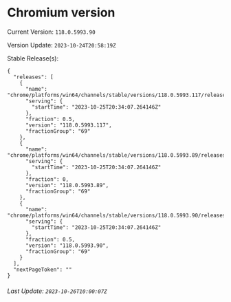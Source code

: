 # Chromium version

Current Version: `118.0.5993.90`

Version Update: `2023-10-24T20:58:19Z`

Stable Release(s):
```
{
  "releases": [
    {
      "name": "chrome/platforms/win64/channels/stable/versions/118.0.5993.117/releases/1698266047",
      "serving": {
        "startTime": "2023-10-25T20:34:07.264146Z"
      },
      "fraction": 0.5,
      "version": "118.0.5993.117",
      "fractionGroup": "69"
    },
    {
      "name": "chrome/platforms/win64/channels/stable/versions/118.0.5993.89/releases/1698266047",
      "serving": {
        "startTime": "2023-10-25T20:34:07.264146Z"
      },
      "fraction": 0,
      "version": "118.0.5993.89",
      "fractionGroup": "69"
    },
    {
      "name": "chrome/platforms/win64/channels/stable/versions/118.0.5993.90/releases/1698266047",
      "serving": {
        "startTime": "2023-10-25T20:34:07.264146Z"
      },
      "fraction": 0.5,
      "version": "118.0.5993.90",
      "fractionGroup": "69"
    }
  ],
  "nextPageToken": ""
}
```

###### Last Update: `2023-10-26T10:00:07Z`
        